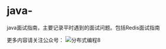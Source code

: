 # java-
java面试指南，主要记录平时遇到的面试问题。包括Redis面试指南

更多内容请关注公众号：
![分布式编程8](https://www.images.mdan.top/qrcode_for_gh_1e2587cc42b1_258_1587996055777.jpg)
